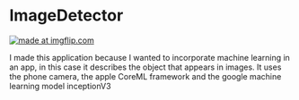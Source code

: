 # ImageDetector
<a href="https://imgflip.com/gif/2fnl51"><img src="https://i.imgflip.com/2fnl51.gif" title="made at imgflip.com"/></a>

I made this application because I wanted to incorporate machine learning in an app, in this case it describes the object that appears in images. It uses the phone camera, the apple CoreML framework and the google machine learning model inceptionV3
